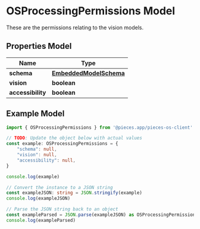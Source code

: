 
# OSProcessingPermissions Model

These are the permissions relating to the vision models.

## Properties Model

Name | Type
------------ | -------------
**schema** | [**EmbeddedModelSchema**](EmbeddedModelSchema)
**vision** | **boolean**
**accessibility** | **boolean**

## Example Model

```typescript
import { OSProcessingPermissions } from '@pieces.app/pieces-os-client'

// TODO: Update the object below with actual values
const example: OSProcessingPermissions = {
    "schema": null,
    "vision": null,
    "accessibility": null,
}

console.log(example)

// Convert the instance to a JSON string
const exampleJSON: string = JSON.stringify(example)
console.log(exampleJSON)

// Parse the JSON string back to an object
const exampleParsed = JSON.parse(exampleJSON) as OSProcessingPermissions
console.log(exampleParsed)
```


